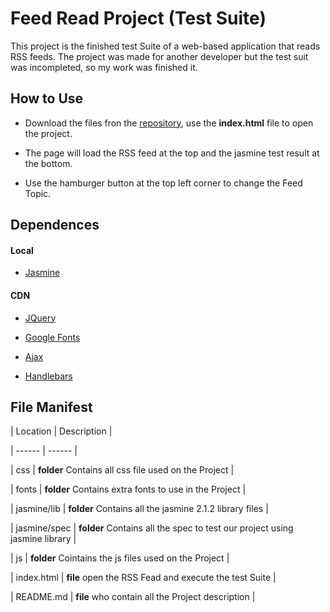 # Feed Read Project (Test Suite)


This project is the finished test Suite of a web-based application that reads RSS feeds. The project was made for another developer but the test suit was incompleted, so my work was finished it.



## How to Use 


- Download the files fron the [repository](https://github.com/BkAngel201/frontend-nanodegree-feedreader.git), use the **index.html** file to open the project.

- The page will load the RSS feed at the top and the jasmine test result at the bottom.

- Use the hamburger button at the top left corner to change the Feed Topic.



## Dependences


#### Local

- [Jasmine](http://jasmine.github.io/)



#### CDN

- [JQuery](http://api.jquery.com)

- [Google Fonts](http://fonts.google.com)

- [Ajax](http://ajax.googleapis.com/ajax/libs/jquery/2.1.1/jquery.min.js)

- [Handlebars](http://cdn.jsdelivr.net/handlebarsjs/2.0.0/handlebars.min.js)




## File Manifest


| Location 	| Description 									|

| ------ 	| ------ 									|

| css 		| **folder** Contains all css file used on the Project 				|

| fonts 	| **folder** Contains extra fonts to use in the Project 			|

| jasmine/lib 	| **folder** Contains all the jasmine 2.1.2 library files 			|

| jasmine/spec 	| **folder** Contains all the spec to test our project using jasmine library 	|

| js 		| **folder** Cointains the js files used on the Project 			|

| index.html 	| **file** open the RSS Fead and execute the test Suite 			|

| README.md 	| **file** who contain all the Project description 				|